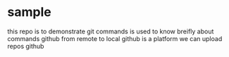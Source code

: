 # sample
this repo is to demonstrate git commands
is used to know breifly about commands
github from remote to local
github is a platform we can upload repos
github
